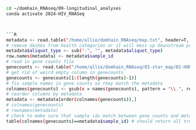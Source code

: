 

```bash
cd ~/domhain_RNAseq/09-longitudinal_analyses
conda activate 2024-HIV_RNASeq



```R
metadata <- read.table("/home/allie/domhain_RNAseq/map.txt", header=T, sep="\t")
# remove dashes from health categories or it will mess up downstream processing
metadata$aliquot_type <- sub("-", "", metadata$aliquot_type)
row.names(metadata) <- metadata$sample_id
# read in gene counts file
genecounts <- read.table("/home/allie/domhain_RNAseq/03-star_map/02-HOMD_map/featurecounts/read_counts.txt", header=T, sep="\t", row.names=1)
# get rid of weird empty column in genecounts
genecounts <- genecounts[1:(length(genecounts)-1)]
# fix sample names in gene counts so they match the metadata
colnames(genecounts) <- gsub(x = names(genecounts), pattern = "\\.", replacement = "-")  
# reorder columns by metadata 
metadata <- metadata[order(colnames(genecounts)),]
# colnames(genecounts)
# rownames(metadata)
# check to make sure that sample ids match between gene counts and metadata
table(colnames(genecounts)==metadata$sample_id) # should return all true